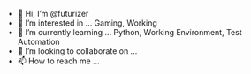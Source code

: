 - 👋 Hi, I’m @futurizer
- 👀 I’m interested in ... Gaming, Working
- 🌱 I’m currently learning ... Python, Working Environment, Test Automation
- 💞️ I’m looking to collaborate on ...
- 📫 How to reach me ...

<!---
futurizer/futurizer is a ✨ special ✨ repository because its `README.md` (this file) appears on your GitHub profile.
You can click the Preview link to take a look at your changes.
--->

